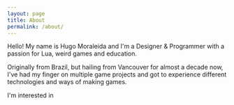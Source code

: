 ```yaml
---
layout: page
title: About
permalink: /about/
---
```



Hello! My name is Hugo Moraleida and I'm a Designer & Programmer with a passion for Lua, weird games and education.

Originally from Brazil, but hailing from Vancouver for almost a decade now, I've had my finger on multiple game projects and got to experience different technologies and ways of making games.

I'm interested in